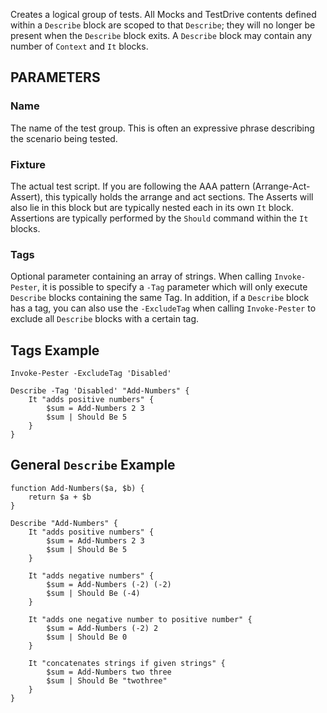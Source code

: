 Creates a logical group of tests.  All Mocks and TestDrive contents defined within a `Describe` block are scoped to that `Describe`; they will no longer be present when the `Describe` block exits.  A `Describe`
block may contain any number of `Context` and `It` blocks.

PARAMETERS
-------------
### Name
The name of the test group. This is often an expressive phrase describing the scenario being tested.

### Fixture
The actual test script. If you are following the AAA pattern (Arrange-Act-Assert), this 
typically holds the arrange and act sections. The Asserts will also lie in this block but are 
typically nested each in its own `It` block.  Assertions are typically performed by the `Should`
command within the `It` blocks.

### Tags
Optional parameter containing an array of strings.  When calling `Invoke-Pester`, it is possible to specify a `-Tag` parameter which will only execute `Describe` blocks containing the same Tag. In addition, if a `Describe` block has a tag, you can also use the `-ExcludeTag` when calling `Invoke-Pester` to exclude all `Describe` blocks with a certain tag.

Tags Example
----------
```posh
Invoke-Pester -ExcludeTag 'Disabled'

Describe -Tag 'Disabled' "Add-Numbers" {
    It "adds positive numbers" {
        $sum = Add-Numbers 2 3
        $sum | Should Be 5
    }
}
```

General `Describe` Example
----------
```posh
function Add-Numbers($a, $b) {
    return $a + $b
}

Describe "Add-Numbers" {
    It "adds positive numbers" {
        $sum = Add-Numbers 2 3
        $sum | Should Be 5
    }

    It "adds negative numbers" {
        $sum = Add-Numbers (-2) (-2)
        $sum | Should Be (-4)
    }

    It "adds one negative number to positive number" {
        $sum = Add-Numbers (-2) 2
        $sum | Should Be 0
    }

    It "concatenates strings if given strings" {
        $sum = Add-Numbers two three
        $sum | Should Be "twothree"
    }
}
```